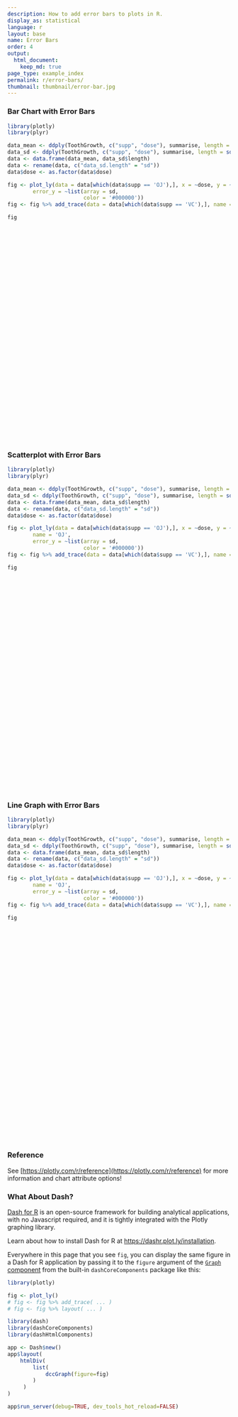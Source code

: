 ```yaml
---
description: How to add error bars to plots in R.
display_as: statistical
language: r
layout: base
name: Error Bars
order: 4
output:
  html_document:
    keep_md: true
page_type: example_index
permalink: r/error-bars/
thumbnail: thumbnail/error-bar.jpg
---
```



### Bar Chart with Error Bars


``` r
library(plotly)
library(plyr)

data_mean <- ddply(ToothGrowth, c("supp", "dose"), summarise, length = mean(len))
data_sd <- ddply(ToothGrowth, c("supp", "dose"), summarise, length = sd(len))
data <- data.frame(data_mean, data_sd$length)
data <- rename(data, c("data_sd.length" = "sd"))
data$dose <- as.factor(data$dose)

fig <- plot_ly(data = data[which(data$supp == 'OJ'),], x = ~dose, y = ~length, type = 'bar', name = 'OJ',
        error_y = ~list(array = sd,
                        color = '#000000'))
fig <- fig %>% add_trace(data = data[which(data$supp == 'VC'),], name = 'VC')

fig
```

<div class="plotly html-widget html-fill-item" id="htmlwidget-bbf6d51be9947fd81c1c" style="width:672px;height:480px;"></div>
<script type="application/json" data-for="htmlwidget-bbf6d51be9947fd81c1c">{"x":{"visdat":{"1bf142711e02":["function () ","plotlyVisDat"],"1bf12e3c23f0":["function () ","data"]},"cur_data":"1bf12e3c23f0","attrs":{"1bf142711e02":{"x":{},"y":{},"error_y":{},"name":"OJ","alpha_stroke":1,"sizes":[10,100],"spans":[1,20],"type":"bar"},"1bf12e3c23f0":{"x":{},"y":{},"error_y":{},"name":"VC","alpha_stroke":1,"sizes":[10,100],"spans":[1,20],"type":"bar","inherit":true}},"layout":{"margin":{"b":40,"l":60,"t":25,"r":10},"xaxis":{"domain":[0,1],"automargin":true,"title":"dose","type":"category","categoryorder":"array","categoryarray":["0.5","1","2"]},"yaxis":{"domain":[0,1],"automargin":true,"title":"length"},"hovermode":"closest","showlegend":true},"source":"A","config":{"modeBarButtonsToAdd":["hoverclosest","hovercompare"],"showSendToCloud":false},"data":[{"x":["0.5","1","2"],"y":[13.23,22.699999999999999,26.059999999999999],"error_y":{"color":"#000000","array":[4.459708510654032,3.910953279643667,2.6550580659061547]},"name":"OJ","type":"bar","marker":{"color":"rgba(31,119,180,1)","line":{"color":"rgba(31,119,180,1)"}},"error_x":{"color":"rgba(31,119,180,1)"},"xaxis":"x","yaxis":"y","frame":null},{"x":["0.5","1","2"],"y":[7.9799999999999995,16.77,26.140000000000001],"error_y":{"color":"#000000","array":[2.7466343040164629,2.515308684391993,4.7977309451679568]},"name":"VC","type":"bar","marker":{"color":"rgba(255,127,14,1)","line":{"color":"rgba(255,127,14,1)"}},"error_x":{"color":"rgba(255,127,14,1)"},"xaxis":"x","yaxis":"y","frame":null}],"highlight":{"on":"plotly_click","persistent":false,"dynamic":false,"selectize":false,"opacityDim":0.20000000000000001,"selected":{"opacity":1},"debounce":0},"shinyEvents":["plotly_hover","plotly_click","plotly_selected","plotly_relayout","plotly_brushed","plotly_brushing","plotly_clickannotation","plotly_doubleclick","plotly_deselect","plotly_afterplot","plotly_sunburstclick"],"base_url":"https://plot.ly"},"evals":[],"jsHooks":[]}</script>

### Scatterplot with Error Bars


``` r
library(plotly)
library(plyr)

data_mean <- ddply(ToothGrowth, c("supp", "dose"), summarise, length = mean(len))
data_sd <- ddply(ToothGrowth, c("supp", "dose"), summarise, length = sd(len))
data <- data.frame(data_mean, data_sd$length)
data <- rename(data, c("data_sd.length" = "sd"))
data$dose <- as.factor(data$dose)

fig <- plot_ly(data = data[which(data$supp == 'OJ'),], x = ~dose, y = ~length, type = 'scatter', mode = 'markers',
        name = 'OJ',
        error_y = ~list(array = sd,
                        color = '#000000'))
fig <- fig %>% add_trace(data = data[which(data$supp == 'VC'),], name = 'VC')

fig
```

<div class="plotly html-widget html-fill-item" id="htmlwidget-71eb9d99974597ab6f6f" style="width:672px;height:480px;"></div>
<script type="application/json" data-for="htmlwidget-71eb9d99974597ab6f6f">{"x":{"visdat":{"1bf15dcff6e2":["function () ","plotlyVisDat"],"1bf13efd3a7b":["function () ","data"]},"cur_data":"1bf13efd3a7b","attrs":{"1bf15dcff6e2":{"x":{},"y":{},"mode":"markers","error_y":{},"name":"OJ","alpha_stroke":1,"sizes":[10,100],"spans":[1,20],"type":"scatter"},"1bf13efd3a7b":{"x":{},"y":{},"mode":"markers","error_y":{},"name":"VC","alpha_stroke":1,"sizes":[10,100],"spans":[1,20],"type":"scatter","inherit":true}},"layout":{"margin":{"b":40,"l":60,"t":25,"r":10},"xaxis":{"domain":[0,1],"automargin":true,"title":"dose","type":"category","categoryorder":"array","categoryarray":["0.5","1","2"]},"yaxis":{"domain":[0,1],"automargin":true,"title":"length"},"hovermode":"closest","showlegend":true},"source":"A","config":{"modeBarButtonsToAdd":["hoverclosest","hovercompare"],"showSendToCloud":false},"data":[{"x":["0.5","1","2"],"y":[13.23,22.699999999999999,26.059999999999999],"mode":"markers","error_y":{"color":"#000000","array":[4.459708510654032,3.910953279643667,2.6550580659061547]},"name":"OJ","type":"scatter","marker":{"color":"rgba(31,119,180,1)","line":{"color":"rgba(31,119,180,1)"}},"error_x":{"color":"rgba(31,119,180,1)"},"line":{"color":"rgba(31,119,180,1)"},"xaxis":"x","yaxis":"y","frame":null},{"x":["0.5","1","2"],"y":[7.9799999999999995,16.77,26.140000000000001],"mode":"markers","error_y":{"color":"#000000","array":[2.7466343040164629,2.515308684391993,4.7977309451679568]},"name":"VC","type":"scatter","marker":{"color":"rgba(255,127,14,1)","line":{"color":"rgba(255,127,14,1)"}},"error_x":{"color":"rgba(255,127,14,1)"},"line":{"color":"rgba(255,127,14,1)"},"xaxis":"x","yaxis":"y","frame":null}],"highlight":{"on":"plotly_click","persistent":false,"dynamic":false,"selectize":false,"opacityDim":0.20000000000000001,"selected":{"opacity":1},"debounce":0},"shinyEvents":["plotly_hover","plotly_click","plotly_selected","plotly_relayout","plotly_brushed","plotly_brushing","plotly_clickannotation","plotly_doubleclick","plotly_deselect","plotly_afterplot","plotly_sunburstclick"],"base_url":"https://plot.ly"},"evals":[],"jsHooks":[]}</script>

### Line Graph with Error Bars


``` r
library(plotly)
library(plyr)

data_mean <- ddply(ToothGrowth, c("supp", "dose"), summarise, length = mean(len))
data_sd <- ddply(ToothGrowth, c("supp", "dose"), summarise, length = sd(len))
data <- data.frame(data_mean, data_sd$length)
data <- rename(data, c("data_sd.length" = "sd"))
data$dose <- as.factor(data$dose)

fig <- plot_ly(data = data[which(data$supp == 'OJ'),], x = ~dose, y = ~length, type = 'scatter', mode = 'lines+markers',
        name = 'OJ',
        error_y = ~list(array = sd,
                        color = '#000000'))
fig <- fig %>% add_trace(data = data[which(data$supp == 'VC'),], name = 'VC')

fig
```

<div class="plotly html-widget html-fill-item" id="htmlwidget-d9283dbf57f419f05ebd" style="width:672px;height:480px;"></div>
<script type="application/json" data-for="htmlwidget-d9283dbf57f419f05ebd">{"x":{"visdat":{"1bf18cd84f9":["function () ","plotlyVisDat"],"1bf14b56bb8":["function () ","data"]},"cur_data":"1bf14b56bb8","attrs":{"1bf18cd84f9":{"x":{},"y":{},"mode":"lines+markers","error_y":{},"name":"OJ","alpha_stroke":1,"sizes":[10,100],"spans":[1,20],"type":"scatter"},"1bf14b56bb8":{"x":{},"y":{},"mode":"lines+markers","error_y":{},"name":"VC","alpha_stroke":1,"sizes":[10,100],"spans":[1,20],"type":"scatter","inherit":true}},"layout":{"margin":{"b":40,"l":60,"t":25,"r":10},"xaxis":{"domain":[0,1],"automargin":true,"title":"dose","type":"category","categoryorder":"array","categoryarray":["0.5","1","2"]},"yaxis":{"domain":[0,1],"automargin":true,"title":"length"},"hovermode":"closest","showlegend":true},"source":"A","config":{"modeBarButtonsToAdd":["hoverclosest","hovercompare"],"showSendToCloud":false},"data":[{"x":["0.5","1","2"],"y":[13.23,22.699999999999999,26.059999999999999],"mode":"lines+markers","error_y":{"color":"#000000","array":[4.459708510654032,3.910953279643667,2.6550580659061547]},"name":"OJ","type":"scatter","marker":{"color":"rgba(31,119,180,1)","line":{"color":"rgba(31,119,180,1)"}},"error_x":{"color":"rgba(31,119,180,1)"},"line":{"color":"rgba(31,119,180,1)"},"xaxis":"x","yaxis":"y","frame":null},{"x":["0.5","1","2"],"y":[7.9799999999999995,16.77,26.140000000000001],"mode":"lines+markers","error_y":{"color":"#000000","array":[2.7466343040164629,2.515308684391993,4.7977309451679568]},"name":"VC","type":"scatter","marker":{"color":"rgba(255,127,14,1)","line":{"color":"rgba(255,127,14,1)"}},"error_x":{"color":"rgba(255,127,14,1)"},"line":{"color":"rgba(255,127,14,1)"},"xaxis":"x","yaxis":"y","frame":null}],"highlight":{"on":"plotly_click","persistent":false,"dynamic":false,"selectize":false,"opacityDim":0.20000000000000001,"selected":{"opacity":1},"debounce":0},"shinyEvents":["plotly_hover","plotly_click","plotly_selected","plotly_relayout","plotly_brushed","plotly_brushing","plotly_clickannotation","plotly_doubleclick","plotly_deselect","plotly_afterplot","plotly_sunburstclick"],"base_url":"https://plot.ly"},"evals":[],"jsHooks":[]}</script>

### Reference

See [https://plotly.com/r/reference](https://plotly.com/r/reference) for more information and chart attribute options!
### What About Dash?

[Dash for R](https://dashr.plot.ly/) is an open-source framework for building analytical applications, with no Javascript required, and it is tightly integrated with the Plotly graphing library. 

Learn about how to install Dash for R at https://dashr.plot.ly/installation.

Everywhere in this page that you see `fig`, you can display the same figure in a Dash for R application by passing it to the `figure` argument of the [`Graph` component](https://dashr.plot.ly/dash-core-components/graph) from the built-in `dashCoreComponents` package like this:


``` r
library(plotly)

fig <- plot_ly() 
# fig <- fig %>% add_trace( ... )
# fig <- fig %>% layout( ... ) 

library(dash)
library(dashCoreComponents)
library(dashHtmlComponents)

app <- Dash$new()
app$layout(
    htmlDiv(
        list(
            dccGraph(figure=fig) 
        )
     )
)

app$run_server(debug=TRUE, dev_tools_hot_reload=FALSE)
```

